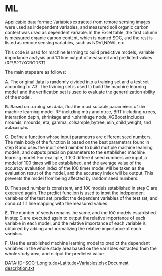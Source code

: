 # ML 
Applicable data format: Variables extracted from remote sensing images were used as independent variables, and measured soil organic carbon content was used as dependent variable. In the Excel table, the first column is measured organic carbon content, which is named SOC, and the rest is listed as remote sensing variables, such as NDVI,NDWI, etc

This code is used for machine learning to build predictive models, variable importance analysis and 1:1 line output of measured and predicted values (RF\BRT\XGBOOST)

The main steps are as follows:

A.  The original data is randomly divided into a training set and a test set according to 7:3. The training set is used to build the machine learning model, and the verification set is used to evaluate the generalization ability of the model.

B.  Based on training set data, find the most suitable parameters of the machine learning model, RF including mtry and ntree, BRT including n.rees, interaction.depth, shrinkage and n.shrinkage node, XGBoost includes nrounds, nrounds, eta, gamma, colsample_bytree, min_child_weight, and subsample.

C. Define a function whose input parameters are different seed numbers. The main body of the function is based on the best parameters found in step B and uses the input seed number to build multiple machine learning models, and outputs precision parameters to the established machine learning model. For example, if 100 different seed numbers are input, a model of 100 times will be established, and the average value of the accuracy evaluation index of the 100 times model will be taken as the evaluation result of the model, and the accuracy index will be output. This prevents the model from being affected by random seed numbers.

D. The seed number is consistent, and 100 models established in step C are executed again. The predict function is used to input the independent variables of the test set, predict the dependent variables of the test set, and conduct 1:1 line mapping with the measured values.

E. The number of seeds remains the same, and the 100 models established in step C are executed again to output the relative importance of each variable in each model, and the relative importance of each variable is obtained by adding and normalizing the relative importance of each variable.

F. Use the established machine learning model to predict the dependent variables in the whole study area based on the variables extracted from the whole study area, and output the predicted value.

DATA:
[ID+SOC+Longitude+Latitude+Variables.xlsx](https://github.com/user-attachments/files/16154441/ID%2BSOC%2BLongitude%2BLatitude%2BVariables.xlsx)
[Document description.txt](https://github.com/user-attachments/files/16154421/Document.description.txt)
